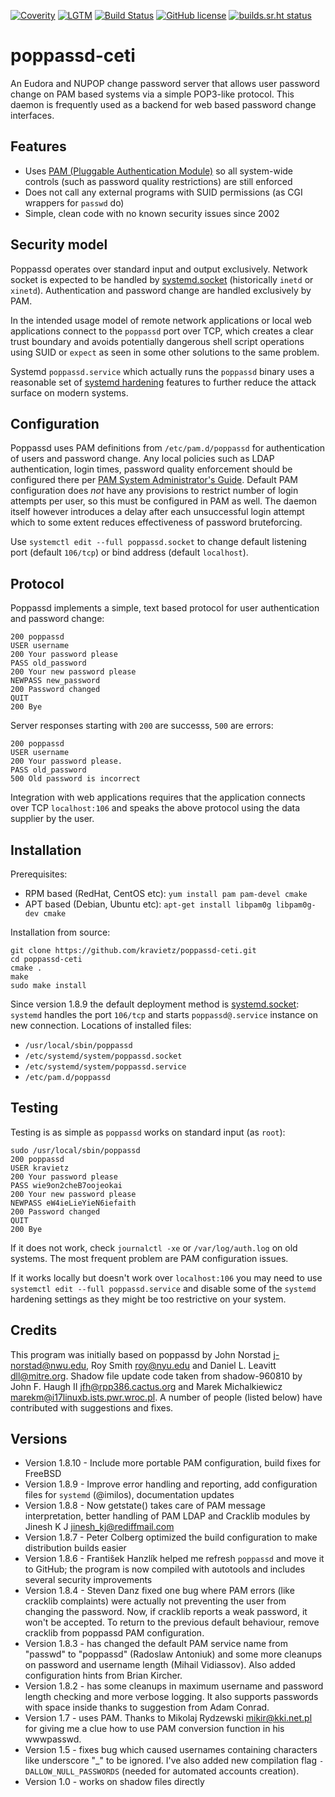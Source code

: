 [![Coverity](https://scan.coverity.com/projects/5500/badge.svg)](https://scan.coverity.com/projects/5500)
[![LGTM](https://img.shields.io/lgtm/alerts/g/kravietz/poppassd-ceti.svg?logo=lgtm&logoWidth=18)](https://lgtm.com/projects/g/kravietz/poppassd-ceti/alerts/)
[![Build Status](https://travis-ci.org/kravietz/poppassd-ceti.svg?branch=master)](https://travis-ci.org/kravietz/poppassd-ceti)
[![GitHub license](https://img.shields.io/badge/license-GPLv2-blue.svg)](https://github.com/kravietz/poppassd-ceti/blob/master/LICENSE)
[![builds.sr.ht status](https://builds.sr.ht/~kravietz/poppassd-ceti.svg)](https://builds.sr.ht/~kravietz/poppassd-ceti?)

poppassd-ceti
=============

An Eudora and NUPOP change password server that allows user password change on PAM based systems via a simple POP3-like protocol.
This daemon is frequently used as a backend for web based password change interfaces.

Features
--------
* Uses [PAM (Pluggable Authentication Module)](https://en.wikipedia.org/wiki/Pluggable_authentication_module) so all system-wide controls (such as password quality restrictions) are still enforced
* Does not call any external programs with SUID permissions (as CGI wrappers for `passwd`  do)
* Simple, clean code with no known security issues since 2002

Security model
--------------
Poppassd operates over standard input and output exclusively. Network socket is expected to be handled by [systemd.socket](https://www.freedesktop.org/software/systemd/man/systemd.socket.html)
(historically `inetd` or `xinetd`).  Authentication and password change are handled exclusively by PAM.

In the intended usage model of remote network applications or local web applications connect to the `poppassd` port over TCP, which creates a clear trust boundary and avoids potentially dangerous
shell script operations using SUID or `expect` as seen in some other solutions to the same problem.

Systemd `poppassd.service` which actually runs the `poppassd` binary uses a reasonable set of [systemd hardening](https://krvtz.net/posts/reducing-your-attack-surface-with-systemd.html) features to further reduce the attack surface on modern systems.

Configuration
-------------
Poppassd uses PAM definitions from `/etc/pam.d/poppassd` for authentication of users and password change. Any local policies such as LDAP authentication, login times, password quality enforcement
should be configured there per [PAM System Administrator's Guide](http://www.linux-pam.org/Linux-PAM-html/Linux-PAM_SAG.html). Default PAM configuration does *not* have any provisions to
restrict number of login attempts per user, so this must be configured in PAM as well. The daemon itself however introduces a delay after each unsuccessful login attempt which to some
extent reduces effectiveness of password bruteforcing.

Use `systemctl edit --full poppassd.socket` to change default listening port (default `106/tcp`) or bind address (default `localhost`).

Protocol
--------
Poppassd implements a simple, text based protocol for user authentication and password change:

    200 poppassd
    USER username
    200 Your password please
    PASS old_password
    200 Your new password please
    NEWPASS new_password
    200 Password changed
    QUIT
    200 Bye

Server responses starting with `200` are successs, `500` are errors:

    200 poppassd
    USER username
    200 Your password please.
    PASS old_password
    500 Old password is incorrect

Integration with web applications requires that the application  connects over TCP `localhost:106` and speaks the above protocol using the data supplier by the user.

Installation
------------
Prerequisites:

* RPM based  (RedHat, CentOS etc):  `yum install pam pam-devel cmake`
* APT based  (Debian, Ubuntu etc): `apt-get install libpam0g libpam0g-dev cmake`

Installation from source:

    git clone https://github.com/kravietz/poppassd-ceti.git
    cd poppassd-ceti
    cmake .
    make
    sudo make install

Since version 1.8.9 the default deployment method is [systemd.socket](https://www.freedesktop.org/software/systemd/man/systemd.socket.html): `systemd` handles the port
`106/tcp` and starts `poppassd@.service` instance on new connection. Locations of installed files:

* `/usr/local/sbin/poppassd`
* `/etc/systemd/system/poppassd.socket`
* `/etc/systemd/system/poppassd.service`
* `/etc/pam.d/poppassd`

Testing
-------
Testing is as simple as `poppassd` works on standard input (as `root`):

    sudo /usr/local/sbin/poppassd
    200 poppassd
    USER kravietz
    200 Your password please
    PASS wie9on2cheB7oojeokai
    200 Your new password please
    NEWPASS eW4ieLieYieN6iefaith
    200 Password changed
    QUIT
    200 Bye 
    
If it does not work, check `journalctl -xe` or `/var/log/auth.log` on old systems. The most frequent problem are PAM configuration issues.

If it works locally but doesn't work over `localhost:106` you may need to use `systemctl edit --full poppassd.service` and disable some of the
`systemd` hardening settings as they might be too restrictive on your system.
 
Credits
-------
This program was initially based on poppassd by John Norstad <j-norstad@nwu.edu>, Roy Smith <roy@nyu.edu> and Daniel L. Leavitt <dll@mitre.org>. Shadow file update code taken from shadow-960810 by John F. Haugh II <jfh@rpp386.cactus.org> and Marek Michalkiewicz <marekm@i17linuxb.ists.pwr.wroc.pl>. A number of people (listed below) have contributed with suggestions and fixes.

Versions
--------
* Version 1.8.10 - Include more portable PAM configuration, build fixes for FreeBSD
* Version 1.8.9 - Improve error handling and reporting, add configuration files for `systemd` (@imilos), documentation updates 
* Version 1.8.8 - Now getstate() takes care of PAM message interpretation, better handling of PAM LDAP and Cracklib modules by Jinesh K J <jinesh_kj@rediffmail.com>
* Version 1.8.7 - Peter Colberg optimized the build configuration to make distribution builds easier
* Version 1.8.6 - František Hanzlík helped me refresh `poppassd` and move it to GitHub; the program is now compiled with autotools and includes several security improvements
* Version 1.8.4 - Steven Danz fixed one bug where PAM errors (like cracklib complaints) were actually not preventing the user from changing the password.  Now, if cracklib reports a weak password, it won't be accepted.  To return to the previous default behaviour, remove cracklib from poppassd PAM configuration.
* Version 1.8.3 - has changed the default PAM service name from "passwd" to "poppassd" (Radoslaw Antoniuk) and some more cleanups on password and username length (Mihail Vidiassov). Also added configuration hints from Brian Kircher.
* Version 1.8.2 - has some cleanups in maximum username and password length checking and more verbose logging. It also supports passwords  with space inside thanks to suggestion from Adam Conrad.
* Version 1.7 - uses PAM. Thanks to Mikolaj Rydzewski <mikir@kki.net.pl> for giving me a clue how to use PAM conversion function in his wwwpasswd.
* Version 1.5 - fixes bug which caused usernames containing characters like underscore "_" to be ignored. I've also added new compilation flag `-DALLOW_NULL_PASSWORDS` (needed for automated accounts creation).
* Version 1.0 - works on shadow files directly
